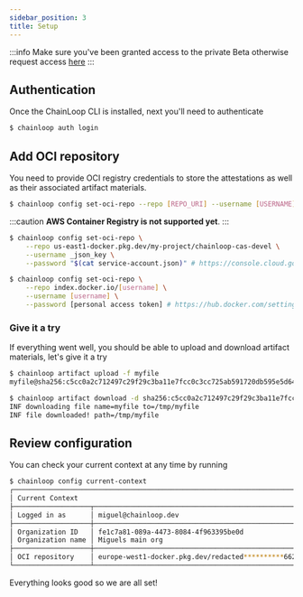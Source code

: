 ```yaml
---
sidebar_position: 3
title: Setup
---
```


:::info
Make sure you've been granted access to the private Beta otherwise request access [here](/getting-started/private-beta)
:::

## Authentication

Once the ChainLoop CLI is installed, next you'll need to authenticate

```bash
$ chainloop auth login
```

## Add OCI repository

You need to provide OCI registry credentials to store the attestations as well as their associated artifact materials.

```bash
$ chainloop config set-oci-repo --repo [REPO_URI] --username [USERNAME] --password [PASS] 
```

:::caution
**AWS Container Registry is not supported yet**.
:::


```bash title="Example: Google Artifact Registry using a json-based service account"
$ chainloop config set-oci-repo \
    --repo us-east1-docker.pkg.dev/my-project/chainloop-cas-devel \
    --username _json_key \
    --password "$(cat service-account.json)" # https://console.cloud.google.com/iam-admin/serviceaccounts
```

```bash title="Example: DockerHub"
$ chainloop config set-oci-repo \
    --repo index.docker.io/[username] \
    --username [username] \
    --password [personal access token] # https://hub.docker.com/settings/security
```



### Give it a try

If everything went well, you should be able to upload and download artifact materials, let's give it a try

```bash title="Upload a file to your OCI repository"
$ chainloop artifact upload -f myfile                 
myfile@sha256:c5cc0a2c712497c29f29c3ba11e7fcc0c3cc725ab591720db595e5d6469f3f37 ... done! [1.03KB in 0s; 5.48KB/s]
```

```bash title="Download by content digest (sha256)"
$ chainloop artifact download -d sha256:c5cc0a2c712497c29f29c3ba11e7fcc0c3cc725ab591720db595e5d6469f3f37 
INF downloading file name=myfile to=/tmp/myfile
INF file downloaded! path=/tmp/myfile
```
## Review configuration

You can check your current context at any time by running

```bash
$ chainloop config current-context
┌──────────────────────────────────────────────────────────────────────────────────────┐
│ Current Context                                                                      │
├───────────────────┬──────────────────────────────────────────────────────────────────┤
│ Logged in as      │ miguel@chainloop.dev                                             │
├───────────────────┼──────────────────────────────────────────────────────────────────┤
│ Organization ID   │ fe1c7a81-089a-4473-8084-4f963395be0d                             │
│ Organization name │ Miguels main org                                     │
├───────────────────┼──────────────────────────────────────────────────────────────────┤
│ OCI repository    │ europe-west1-docker.pkg.dev/redacted**********6622/chainloop-cas │
└───────────────────┴──────────────────────────────────────────────────────────────────┘
```

Everything looks good so we are all set!